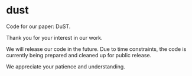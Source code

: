# dust

Code for our paper: DuST.

Thank you for your interest in our work.

We will release our code in the future. Due to time constraints, the code is currently being prepared and cleaned up for public release.

We appreciate your patience and understanding.
